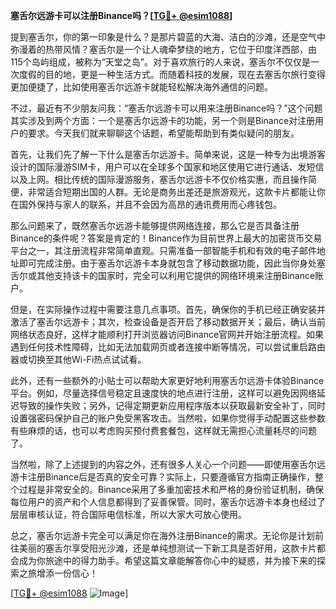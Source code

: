 **塞舌尔远游卡可以注册Binance吗？[[TG💪+ @esim1088](https://t.me/s/esim1088)]**

提到塞舌尔，你的第一印象是什么？是那片碧蓝的大海、洁白的沙滩，还是空气中弥漫着的热带风情？塞舌尔是一个让人魂牵梦绕的地方，它位于印度洋西部，由115个岛屿组成，被称为“天堂之岛”。对于喜欢旅行的人来说，塞舌尔不仅仅是一次度假的目的地，更是一种生活方式。而随着科技的发展，现在去塞舌尔旅行变得更加便捷了，比如使用塞舌尔远游卡就能轻松解决海外通信的问题。

不过，最近有不少朋友问我：“塞舌尔远游卡可以用来注册Binance吗？”这个问题其实涉及到两个方面：一个是塞舌尔远游卡的功能，另一个则是Binance对注册用户的要求。今天我们就来聊聊这个话题，希望能帮助到有类似疑问的朋友。

首先，让我们先了解一下什么是塞舌尔远游卡。简单来说，这是一种专为出境游客设计的国际漫游SIM卡，用户可以在全球多个国家和地区使用它进行通话、发短信以及上网。相比传统的国际漫游服务，塞舌尔远游卡不仅价格实惠，而且操作简便，非常适合短期出国的人群。无论是商务出差还是旅游观光，这款卡片都能让你在国外保持与家人的联系，并且不会因为高昂的通讯费用而心疼钱包。

那么问题来了，既然塞舌尔远游卡能够提供网络连接，那么它是否具备注册Binance的条件呢？答案是肯定的！Binance作为目前世界上最大的加密货币交易平台之一，其注册流程非常简单直观。只需准备一部智能手机和有效的电子邮件地址即可完成注册。由于塞舌尔远游卡本身就包含了移动数据功能，因此当你身处塞舌尔或其他支持该卡的国家时，完全可以利用它提供的网络环境来注册Binance账户。

但是，在实际操作过程中需要注意几点事项。首先，确保你的手机已经正确安装并激活了塞舌尔远游卡；其次，检查设备是否开启了移动数据开关；最后，确认当前网络状态良好，这样才能顺利打开浏览器访问Binance官网并开始注册流程。如果遇到任何技术性障碍，比如无法加载网页或者连接中断等情况，可以尝试重启路由器或切换至其他Wi-Fi热点试试看。

此外，还有一些额外的小贴士可以帮助大家更好地利用塞舌尔远游卡体验Binance平台。例如，尽量选择信号稳定且速度快的地点进行注册，这样可以避免因网络延迟导致的操作失败；另外，记得定期更新应用程序版本以获取最新安全补丁，同时设置强密码保护自己的账户免受黑客攻击。当然啦，如果你觉得手动配置这些参数有些麻烦的话，也可以考虑购买预付费套餐包，这样就无需担心流量耗尽的问题了。

当然啦，除了上述提到的内容之外，还有很多人关心一个问题——即使用塞舌尔远游卡注册Binance后是否真的安全可靠？实际上，只要遵循官方指南正确操作，整个过程是非常安全的。Binance采用了多重加密技术和严格的身份验证机制，确保每位用户的资产和个人信息都得到了妥善保管。同时，塞舌尔远游卡本身也经过了层层审核认证，符合国际电信标准，所以大家大可放心使用。

总之，塞舌尔远游卡完全可以满足你在海外注册Binance的需求。无论你是计划前往美丽的塞舌尔享受阳光沙滩，还是单纯想测试一下新工具是否好用，这款卡片都会成为你旅途中的得力助手。希望这篇文章能解答你心中的疑惑，并为接下来的探索之旅增添一份信心！

[[TG💪+ @esim1088](https://t.me/s/esim1088) ![Image](https://i.postimg.cc/4NQfJmqS/Snipaste-2025-05-13-00-14-12.png)]